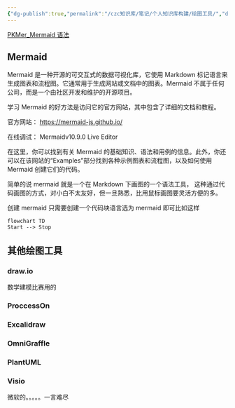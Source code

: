 ```yaml
---
{"dg-publish":true,"permalink":"/czc知识库/笔记/个人知识库构建/绘图工具/","dgPassFrontmatter":true,"created":"2024-06-27T12:39:03.647+08:00","updated":"2024-12-08T11:31:16.743+08:00"}
---
```



[PKMer\_Mermaid 语法](https://pkmer.cn/Pkmer-Docs/02-%E7%9F%A5%E8%AF%86%E7%AE%A1%E7%90%86%E5%9F%BA%E7%A1%80/mermaid/mermaid%E8%AF%AD%E6%B3%95/)
## Mermaid
Mermaid 是一种开源的可交互式的数据可视化库，它使用 Markdown 标记语言来生成图表和流程图。它通常用于生成网站或文档中的图表。Mermaid 不属于任何公司，而是一个由社区开发和维护的开源项目。

学习 Mermaid 的好方法是访问它的官方网站，其中包含了详细的文档和教程。

官方网站：​ ​<https://mermaid-js.github.io/​>

在线调试： Mermaidv10.9.0 Live Editor

在这里，你可以找到有关 Mermaid 的基础知识、语法和用例的信息。此外，你还可以在该网站的“Examples”部分找到各种示例图表和流程图，以及如何使用 Mermaid 创建它们的代码。

简单的说 mermaid 就是一个在 Markdown 下画图的一个语法工具， 这种通过代码画图的方式，对小白不太友好，但一旦熟悉，比用鼠标画图要灵活方便的多。

创建 mermaid 只需要创建一个代码块语言选为 mermaid 即可比如这样

```mermaid
flowchart TD
Start --> Stop
```

## 其他绘图工具
### draw.io
数学建模比赛用的
### ProccessOn
### Excalidraw
### OmniGraffle
### PlantUML
### Visio
微软的。。。。。一言难尽